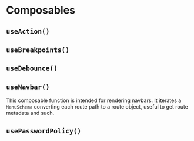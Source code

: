 # Composables

## `useAction()`
## `useBreakpoints()`
## `useDebounce()`
## `useNavbar()`

This composable function is intended for rendering navbars. It iterates a `MenuSchema` converting each route path to a route object, useful to get route metadata and such.

## `usePasswordPolicy()`

